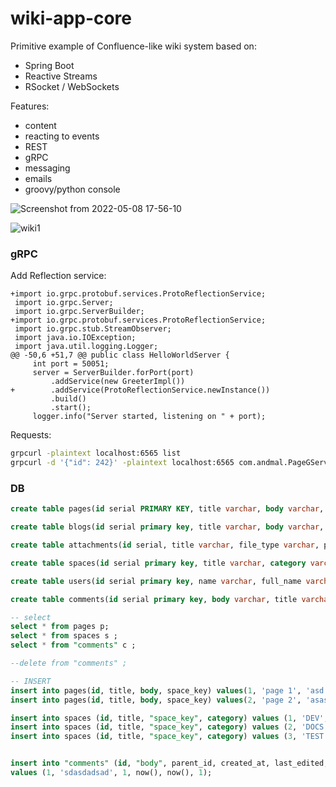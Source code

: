 # wiki-app-core

Primitive example of Confluence-like wiki system based on:

- Spring Boot
- Reactive Streams
- RSocket / WebSockets

Features:
- content
- reacting to events
- REST
- gRPC
- messaging
- emails
- groovy/python console

![Screenshot from 2022-05-08 17-56-10](https://user-images.githubusercontent.com/36703491/167308313-ae570b2d-64d6-4e9d-90f3-d49cad50e0e5.png)

![wiki1](https://user-images.githubusercontent.com/36703491/167308633-05977042-254f-40eb-8c71-1b6a9097c300.png)

### gRPC
Add Reflection service:
```
+import io.grpc.protobuf.services.ProtoReflectionService;
 import io.grpc.Server;
 import io.grpc.ServerBuilder;
+import io.grpc.protobuf.services.ProtoReflectionService;
 import io.grpc.stub.StreamObserver;
 import java.io.IOException;
 import java.util.logging.Logger;
@@ -50,6 +51,7 @@ public class HelloWorldServer {
     int port = 50051;
     server = ServerBuilder.forPort(port)
         .addService(new GreeterImpl())
+        .addService(ProtoReflectionService.newInstance())
         .build()
         .start();
     logger.info("Server started, listening on " + port);
```

Requests:
```bash
grpcurl -plaintext localhost:6565 list
grpcurl -d '{"id": 242}' -plaintext localhost:6565 com.andmal.PageGService.getPage
```

### DB
```sql
create table pages(id serial PRIMARY KEY, title varchar, body varchar, space_key varchar);

create table blogs(id serial primary key, title varchar, body varchar, space_key varchar);

create table attachments(id serial, title varchar, file_type varchar, page_id int, primary key (id));

create table spaces(id serial primary key, title varchar, category varchar, space_key varchar);

create table users(id serial primary key, name varchar, full_name varchar, user_role varchar);

create table comments(id serial primary key, body varchar, title varchar, parent_id int, created_at timestamp, last_edited timestamp, user_id int);

-- select 
select * from pages p;
select * from spaces s ;
select * from "comments" c ;

--delete from "comments" ;

-- INSERT
insert into pages(id, title, body, space_key) values(1, 'page 1', 'asd sd d asd as ', 'DEV');
insert into pages(id, title, body, space_key) values(2, 'page 2', 'asasd sda d sd d asd as ', 'DEV');

insert into spaces (id, title, "space_key", category) values (1, 'DEV', 'DEV', 'global');
insert into spaces (id, title, "space_key", category) values (2, 'DOCS', 'DOCS', 'global');
insert into spaces (id, title, "space_key", category) values (3, 'TEST', 'TEST', 'tesms');


insert into "comments" (id, "body", parent_id, created_at, last_edited, user_id) 
values (1, 'sdasdadsad', 1, now(), now(), 1);
```
